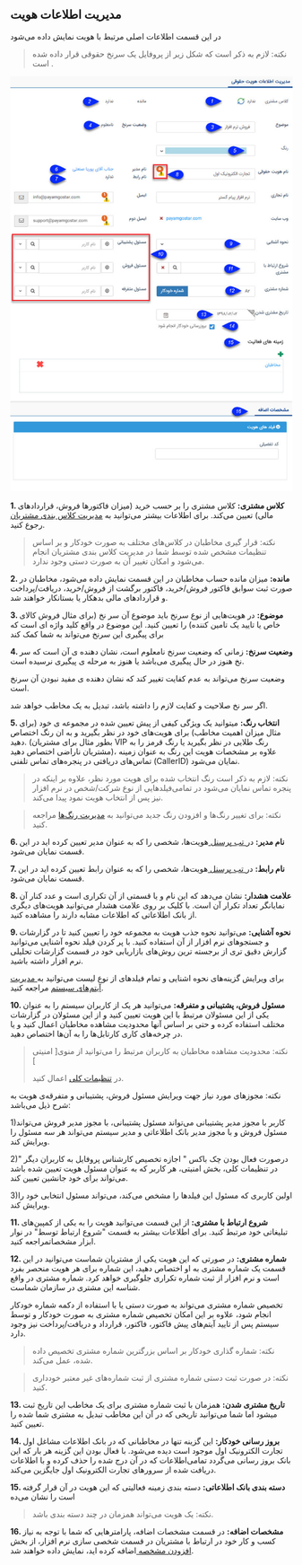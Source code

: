 ## مدیریت اطلاعات هویت



در این قسمت اطلاعات اصلی مرتبط با هویت نمایش داده می‌شود

>  نکته: لازم به ذکر است که شکل زیر  از پروفایل یک سرنخ حقوقی قرار داده شده است .

![](Contactdatamanagement1.jpg)

**1. کلاس مشتری:** کلاس مشتری را بر حسب خرید (میزان فاکتورها فروش، قراردادهای مالی) تعیین می‌کند. برای اطلاعات بیشتر می‌توانید به [ مدیریت کلاس بندی مشتریان](https://github.com/1stco/PayamGostarDocs/blob/master/help%202.5.4/Settings/Customer-classification-management/Customer-classification-management.md) رجوع کنید.

> نکته: قرار گیری مخاطبان در کلاس‌های مختلف به صورت خودکار و بر اساس تنظیمات مشخص شده توسط شما در مدیریت کلاس بندی مشتریان انجام می‌شود و امکان تغییر آن به صورت دستی وجود ندارد.

**2. مانده:** میزان مانده حساب مخاطبان در این قسمت نمایش داده می‌شود، مخاطبان در صورت ثبت سوابق فاکتور فروش/خرید، فاکتور برگشت از فروش/خرید، دریافت/پرداخت و قراردادهای مالی بدهکار یا بستانکار خواهند شد.

**3. موضوع:** در هویت‌هایی از نوع سرنخ باید موضوع آن سر نخ (برای مثال فروش کالای خاص یا تایید یک تامین کننده) را تعیین کنید. این موضوع در واقع کلید واژه ای است که برای پیگیری این سرنخ می‌تواند به شما کمک کند

**4. وضعیت سرنخ:**  زمانی که وضعیت سرنخ نامعلوم است، نشان دهنده ی آن است که  سر نخ هنوز در حال پیگیری می‌باشد یا هنوز به مرحله ی پیگیری نرسیده است.

وضعیت سرنخ می‌تواند به عدم کفایت تغییر کند که نشان دهنده ی مفید نبودن آن سرنخ است.

اگر سر نخ صلاحیت و کفایت لازم را داشته باشد، تبدیل به یک مخاطب خواهد شد.

**5. انتخاب رنگ:** میتوانید یک ویژگی کیفی از پیش تعیین شده در مجموعه ی خود (برای مثال میزان اهمیت مخاطب) برای هویت‌های خود در نظر بگیرید و به ان رنگ اختصاص دهید. (بطور مثال برای مشتریان VIP رنگ طلایی در نظر بگیرید یا رنگ قرمز را به مشتریان ناراضی اختصاص دهید)، علاوه بر مشخصات هویت این رنگ به عنوان زمینه تماس‌های دریافتی در پنجره‌های تماس تلفنی (CallerID) نمایان می‌شود.

> نکته: لازم به ذکر است رنگ انتخاب شده برای هویت مورد نظر، علاوه بر اینکه در پنجره تماس نمایان می‌شود در تمامی‌فیلدهایی از نوع شرکت/شخص در نرم افزار نیز پس از انتخاب هویت نمود پیدا می‌کند.

> نکته: برای تغییر رنگ‌ها و افزودن رنگ جدید می‌توانید به [مدیریت رنگ‌ها](https://github.com/1stco/PayamGostarDocs/blob/master/help%202.5.4/Basic-Information/Color-management/Color-management.md) مراجعه کنید.

**6.  نام مدیر:** در[  تب پرسنل ](https://github.com/1stco/PayamGostarDocs/blob/master/help%202.5.4/Integrated-bank/Database/Personnel%20%20Companies/Personnel-Companies.md)هویت‌ها، شخصی را که به عنوان مدیر تعیین کرده اید در این قسمت نمایان می‌شود.

**7. نام رابط:** در[  تب پرسنل ](https://github.com/1stco/PayamGostarDocs/blob/master/help%202.5.4/Integrated-bank/Database/Personnel%20%20Companies/Personnel-Companies.md)هویت‌ها، شخصی را که به عنوان رابط تعیین کرده اید در این قسمت نمایان می‌شود.

**8. علامت هشدار:** نشان می‌دهد که این نام و یا قسمتی از آن تکراری است و عدد کنار آن نمایانگر تعداد تکرار آن است. با کلیک بر روی علامت هشدار می‌توانید هویت‌های دیگری از بانک اطلاعاتی که اطلاعات مشابه دارند را مشاهده کنید.

**9. نحوه آشنایی:** می‌توانید نحوه جذب هویت به مجموعه خود را تعیین کنید تا در گزارشات و جستجو‌های نرم افزار از آن استفاده کنید. با پر کردن فیلد نحوه آشنایی می‌توانید گزارش دقیق تری از برجسته ترین روش‌های بازاریابی خود در قسمت گزارشات تحلیلی نرم افزار داشته باشید.

برای ویرایش گزینه‌های نحوه اشنایی و تمام فیلدهای از نوع لیست می‌توانید به[ مدیریت آیتم‌های سیستم](https://github.com/1stco/PayamGostarDocs/blob/master/help%202.5.4/Basic-Information/Management-of-system-items/Management-of-system-items.md) مراجعه کنید.

**10. مسئول فروش، پشتیبانی و متفرقه:** می‌توانید هر یک از کاربران سیستم را به عنوان یکی از این مسئولان مرتبط با این هویت تعیین کنید و از این مسئولان در گزارشات مختلف استفاده کرده و حتی بر اساس آنها محدودیت مشاهده مخاطبان اعمال کنید و یا در چرخه‌های کاری کارتابل‌ها را به آن‌ها اختصاص دهید.

> نکته: محدودیت مشاهده مخاطبان به کاربران مرتبط را می‌توانید از منوی[ امنیتی ]
> 
> 
>در [تنظیمات کلی](https://github.com/1stco/PayamGostarDocs/blob/master/help2.5.4/Settings/General-settings/security/mahdod-moshahede.md)  اعمال کنید.

نکته: مجوزهای مورد نیاز جهت ویرایش مسئول فروش، پشتیبانی و متفرقه‌ی هویت به شرح ذیل می‌باشد:

1)کاربر با مجوز مدیر پشتیبانی می‌تواند مسئول پشتیبانی،  با مجوز مدیر فروش می‌تواند مسئول فروش و با مجوز مدیر بانک اطلاعاتی و مدیر سیستم می‌تواند هر سه مسئول را ویرایش کند.

2)درصورت فعال بودن چک باکس " اجازه تخصیص کارشناس پروفایل به کاربران دیگر " در تنظیمات کلی، بخش امنیتی، هر کاربر که به عنوان مسئول هویت تعیین شده باشد می‌تواند برای خود جانشین تعیین کند.

3)اولین کاربری که مسئول این فیلدها را مشخص می‌کند، می‌تواند مسئول انتخابی خود را ویرایش کند.


**11. شروع ارتباط با مشتری:** از این قسمت می‌توانید هویت را به یکی از کمپین‌های تبلیغاتی خود مرتبط کنید. برای اطلاعات بیشتر به قسمت "شروع ارتباط توسط" در  نوار ابزار مشخصاتمراجعه کنید. 

**12. شماره مشتری:** در صورتی که این هویت یکی از مشتریان شماست می‌توانید در این قسمت یک شماره مشتری به او اختصاص دهید، این شماره برای هر هویت منحصر بفرد است و نرم افزار از ثبت شماره تکراری جلوگیری خواهد کرد. شماره مشتری در واقع شناسه این مشتری در سازمان شماست.

 تخصیص شماره مشتری می‌تواند به صورت دستی یا با استفاده از دکمه شماره خودکار انجام شود، علاوه بر این امکان تخصیص شماره مشتری به صورت خودکار و توسط سیستم پس از تایید آیتم‌های پیش فاکتور، فاکتور، قرارداد و دریافت/پرداخت نیز وجود دارد.
 
 > نکته: شماره گذاری خودکار بر اساس بزرگترین شماره مشتری تخصیص داده شده، عمل می‌کند.

> نکته: در صورت ثبت دستی شماره مشتری از ثبت شماره‌های غیر معتبر خودداری کنید.

**13. تاریخ مشتری شدن:** همزمان با ثبت شماره مشتری برای یک مخاطب این تاریخ ثبت میشود اما شما می‌توانید تاریخی که در آن این مخاطب تبدیل به مشتری شما شده را تعیین کنید.

**14. بروز رسانی خودکار:** این گزینه تنها در مخاطبانی که در بانک اطلاعات مشاغل اول تجارت الکترونیک اول موجود است دیده می‌شود. با فعال بودن این گزینه هر بار که این بانک بروز رسانی می‌گردد تمامی‌اطلاعات که در آن درج شده را حذف کرده و با اطلاعات دریافت شده از سرورهای تجارت الکترونیک اول جایگزین می‌کند.

**15. دسته بندی بانک اطلاعاتی:** دسته بندی زمینه فعالیتی که این هویت در آن قرار گرفته است را نشان می‌ده

> نکته: یک هویت می‌تواند همزمان در چند دسته بندی باشد.

**16. مشخصات اضافه:** در قسمت مشخصات اضافه، پارامترهایی که شما با توجه به نیاز کسب و کار خود در ارتباط با مشتریان در قسمت شخصی سازی نرم افزار، از بخش [افزودن مشخصه ](https://github.com/1stco/PayamGostarDocs/blob/master/help%202.5.4/Settings/Personalization-crm/Overview/General-information/Add-features/Add-features.md)اضافه کرده اید، نمایش داده خواهند شد.

